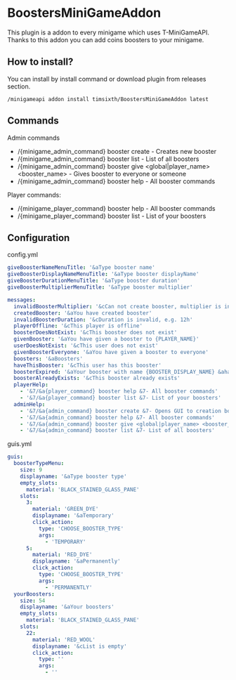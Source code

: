 # BoostersMiniGameAddon

This plugin is a addon to every minigame which uses T-MiniGameAPI.<br>
Thanks to this addon you can add coins boosters to your minigame.

## How to install?

You can install by install command or download plugin from releases section. 

`
/minigameapi addon install timsixth/BoostersMiniGameAddon latest
`

## Commands

Admin commands
- /{minigame_admin_command} booster create - Creates new booster
- /{minigame_admin_command} booster list - List of all boosters
- /{minigame_admin_command} booster give <global|player_name> <booster_name> - Gives booster to everyone or someone
- /{minigame_admin_command} booster help - All booster commands

Player commands:
- /{minigame_player_command} booster help - All booster commands
- /{minigame_player_command} booster list - List of your boosters

## Configuration

config.yml
```yaml
giveBoosterNameMenuTitle: '&aType booster name'
giveBoosterDisplayNameMenuTitle: '&aType booster displayName'
giveBoosterDurationMenuTitle: '&aType booster duration'
giveBoosterMultiplierMenuTitle: '&aType booster multiplier'

messages:
  invalidBoosterMultiplier: '&cCan not create booster, multiplier is invalid'
  createdBooster: '&aYou have created booster'
  invalidBoosterDuration: '&cDuration is invalid, e.g. 12h'
  playerOffline: '&cThis player is offline'
  boosterDoesNotExist: '&cThis booster does not exist'
  givenBooster: '&aYou have given a booster to {PLAYER_NAME}'
  userDoesNotExist: '&cThis user does not exist'
  givenBoosterEveryone: '&aYou have given a booster to everyone'
  boosters: '&aBoosters'
  haveThisBooster: '&cThis user has this booster'
  boosterExpired: '&aYour booster with name {BOOSTER_DISPLAY_NAME} &ahas been expired'
  boosterAlreadyExists: '&cThis booster already exists'
  playerHelp:
    - '&7/&a{player_command} booster help &7- All booster commands'
    - '&7/&a{player_command} booster list &7- List of your boosters'
  adminHelp:
    - '&7/&a{admin_command} booster create &7- Opens GUI to creation boosters'
    - '&7/&a{admin_command} booster help &7- All booster commands'
    - '&7/&a{admin_command} booster give <global|player_name> <booster_name> &7- Gives booster to everyone or someone'
    - '&7/&a{admin_command} booster list &7- List of all boosters'
```
guis.yml
```yaml
guis:
  boosterTypeMenu:
    size: 9
    displayname: '&aType booster type'
    empty_slots:
      material: 'BLACK_STAINED_GLASS_PANE'
    slots:
      3:
        material: 'GREEN_DYE'
        displayname: '&aTemporary'
        click_action:
          type: 'CHOOSE_BOOSTER_TYPE'
          args:
            - 'TEMPORARY'
      5:
        material: 'RED_DYE'
        displayname: '&aPermanently'
        click_action:
          type: 'CHOOSE_BOOSTER_TYPE'
          args:
            - 'PERMANENTLY'
  yourBoosters:
    size: 54
    displayname: '&aYour boosters'
    empty_slots:
      material: 'BLACK_STAINED_GLASS_PANE'
    slots:
      22:
        material: 'RED_WOOL'
        displayname: '&cList is empty'
        click_action:
          type: ''
          args:
            - ''
```
